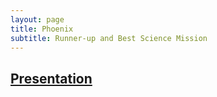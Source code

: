 ```yaml
---
layout: page
title: Phoenix
subtitle: Runner-up and Best Science Mission
---
```


## [Presentation](https://media.githubusercontent.com/media/blue-dot-consortium/hackathon-website/assets/2021/presentations/Phoenix_Presentation_1-10-2021.pdf?raw=true)